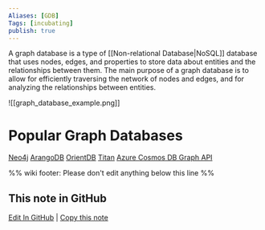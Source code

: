 ```yaml
---
Aliases: [GDB]
Tags: [incubating]
publish: true
---
```


A graph database is a type of [[Non-relational Database|NoSQL]] database that uses nodes, edges, and properties to store data about entities and the relationships between them. The main purpose of a graph database is to allow for efficiently traversing the network of nodes and edges, and for analyzing the relationships between entities.

![[graph_database_example.png]]

# Popular Graph Databases
[Neo4j](https://neo4j.com/)
[ArangoDB](https://www.arangodb.com/)
[OrientDB](https://orientdb.com/)
[Titan](https://titan.thinkaurelius.com/)
[Azure Cosmos DB Graph API](https://docs.microsoft.com/en-us/azure/cosmos-db/graph-introduction)

%% wiki footer: Please don't edit anything below this line %%

## This note in GitHub

<span class="git-footer">[Edit In GitHub](https://github.dev/data-engineering-community/data-engineering-wiki/blob/main/Concepts/Graph%20Database.md "git-hub-edit-note") | [Copy this note](https://raw.githubusercontent.com/data-engineering-community/data-engineering-wiki/main/Concepts/Graph%20Database.md "git-hub-copy-note") </span>
